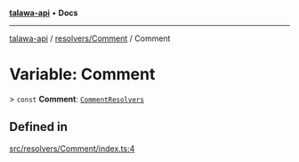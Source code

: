 [**talawa-api**](../../../README.md) • **Docs**

***

[talawa-api](../../../modules.md) / [resolvers/Comment](../README.md) / Comment

# Variable: Comment

\> `const` **Comment**: [`CommentResolvers`](../../../types/generatedGraphQLTypes/type-aliases/CommentResolvers.md)

## Defined in

[src/resolvers/Comment/index.ts:4](https://github.com/PalisadoesFoundation/talawa-api/blob/2f8fb6988cd34004fbbf76550c8eef691b861a19/src/resolvers/Comment/index.ts#L4)
